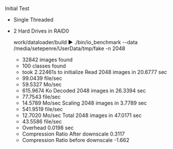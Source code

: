 

Initial Test

* Single Threaded
* 2 Hard Drives in RAID0
    
    work/dataloader/build
    ▶ ./bin/io_benchmark --data /media/setepenre/UserData/tmp/fake -n 2048 
     - 32842 images found
     - 100 classes found
     - took 2.22461s to initialize
    Read 2048 images in 20.6777 sec
     - 99.0439 file/sec
     - 59.5327 Mo/sec
     - 615.9674 Ko
    Decoded 2048 images in 26.3394 sec
     - 77.7543 file/sec
     - 14.5789 Mo/sec
    Scaling 2048 images in 3.7789 sec
     - 541.9519 file/sec
     - 12.7020 Mo/sec
    Total 2048 images in 47.0171 sec
     - 43.5586 file/sec
     - Overhead 0.0198 sec 
     - Compression Ratio After downscale  0.3117
     - Compression Ratio before downscale -1.662


